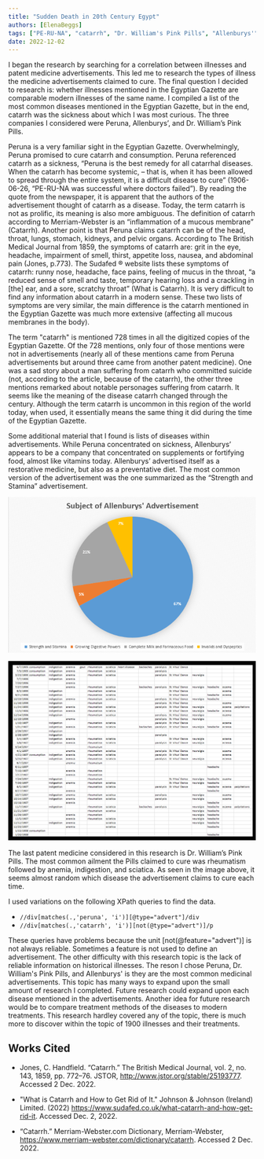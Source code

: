 ```yaml
---
title: "Sudden Death in 20th Century Egypt"
authors: [ElenaBeggs]
tags: ["PE-RU-NA", "catarrh", "Dr. William's Pink Pills", "Allenburys'", "sickness"]
date: 2022-12-02 
---
```


I began the research by searching for a correlation between illnesses and patent medicine advertisements. This led me to research the types of illness the medicine advertisements claimed to cure. The final question I decided to research is: whether illnesses mentioned in the Egyptian Gazette are comparable modern illnesses of the same name. I compiled a list of the most common diseases mentioned in the Egyptian Gazette, but in the end, catarrh was the sickness about which I was most curious. The three companies I considered were Peruna, Allenburys’, and Dr. William’s Pink Pills. 

Peruna is a very familiar sight in the Egyptian Gazette. Overwhelmingly, Peruna promised to cure catarrh and consumption. Peruna referenced catarrh as a sickness, “Peruna is the best remedy for all catarrhal diseases. When the catarrh has become systemic, – that is, when it has been allowed to spread through the entire system, it is a difficult disease to cure” (1906-06-26, “PE-RU-NA was successful where doctors failed”). By reading the quote from the newspaper, it is apparent that the authors of the advertisement thought of catarrh as a disease. Today, the term catarrh is not as prolific, its meaning is also more ambiguous. The definition of catarrh according to Merriam-Webster is an “inflammation of a mucous membrane” (Catarrh). Another point is that Peruna claims catarrh can be of the head, throat, lungs, stomach, kidneys, and pelvic organs. According to The British Medical Journal from 1859, the symptoms of catarrh are: grit in the eye, headache, impairment of smell, thirst, appetite loss, nausea, and abdominal pain (Jones, p.773). The Sudafed ® website lists these symptoms of catarrh: runny nose, headache, face pains, feeling of mucus in the throat, “a reduced sense of smell and taste, temporary hearing loss and a crackling in [the] ear, and a sore, scratchy throat” (What is Catarrh). It is very difficult to find any information about catarrh in a modern sense. These two lists of symptoms are very similar, the main difference is the catarrh mentioned in the Egyptian Gazette was much more extensive (affecting all mucous membranes in the body).  

The term "catarrh" is mentioned 728 times in all the digitized copies of the Egyptian Gazette. Of the 728 mentions, only four of those mentions were not in advertisements (nearly all of these mentions came from Peruna advertisements but around three came from another patent medicine). One was a sad story about a man suffering from catarrh who committed suicide (not, according to the article, because of the catarrh), the other three mentions remarked about notable personages suffering from catarrh. It seems like the meaning of the disease catarrh changed through the century. Although the term catarrh is uncommon in this region of the world today, when used, it essentially means the same thing it did during the time of the Egyptian Gazette.

Some additional material that I found is lists of diseases within advertisements. While Peruna concentrated on sickness, Allenburys’ appears to be a company that concentrated on supplements or fortifying food, almost like vitamins today. Allenburys’ advertised itself as a restorative medicine, but also as a preventative diet. The most common version of the advertisement was the one summarized as the “Strength and Stamina” advertisement. 

![Allenburys' Advertisement Distribution of Topics](IDS-2681-Analysis-Project-Image-Allenburys'-Content.png)

![Dr. William's Pink Pills Spreadsheet of Illnesses Mentioned](IDS-2681-Analysis-Project-Image-Dr.-William's-Pink-Pills-Content.png)

The last patent medicine considered in this research is Dr. William’s Pink Pills. The most common ailment the Pills claimed to cure was rheumatism followed by anemia, indigestion, and sciatica. As seen in the image above, it seems almost random which disease the advertisement claims to cure each time. 

I used variations on the following XPath queries to find the data. 
- `//div[matches(.,'peruna', 'i')][@type="advert"]/div`
- `//div[matches(.,'catarrh', 'i')][not(@type="advert")]/p`

These queries have problems because the unit [not(@feature="advert")] is not always reliable. Sometimes a feature is not used to define an advertisement. The other difficulty with this research topic is the lack of reliable information on historical illnesses. The reson I chose Peruna, Dr. William's Pink Pills, and Allenburys' is they are the most common medicinal advertisements. This topic has many ways to expand upon the small amount of research I completed. Future research could expand upon each disease mentioned in the advertisements. Another idea for future research would be to compare treatment methods of the diseases to modern treatments. This research hardley covered any of the topic, there is much more to discover within the topic of 1900 illnesses and their treatments.

## Works Cited

- Jones, C. Handfield. “Catarrh.” The British Medical Journal, vol. 2, no. 143, 1859, pp. 772–76. JSTOR, http://www.jstor.org/stable/25193777. Accessed 2 Dec. 2022.

- "What is Catarrh and How to Get Rid of It." Johnson & Johnson (Ireland) Limited. (2022) https://www.sudafed.co.uk/what-catarrh-and-how-get-rid-it. Accessed Dec. 2, 2022.

- “Catarrh.” Merriam-Webster.com Dictionary, Merriam-Webster, https://www.merriam-webster.com/dictionary/catarrh. Accessed 2 Dec. 2022.